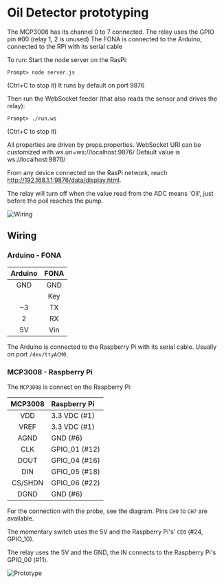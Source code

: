 # Oil Detector prototyping

The MCP3008 has its channel 0 to 7 connected.
The relay uses the GPIO pin #00 (relay 1, 2 is unused)
The FONA is connected to the Arduino, connected to the RPi with its serial cable

To run:
Start the node server on the RasPi:
```
Prompt> node server.js
```
(Ctrl+C to stop it)
It runs by default on port 9876

Then run the WebSocket feeder (that also reads the sensor and drives the relay):
```
Prompt> ./run.ws
```
(Ctrl+C to stop it)

All properties are driven by props.properties.
WebSocket URI can be customized with ws.uri=ws://localhost:9876/
Default value is ws://localhost:9876/

From any device connected on the RasPi network, reach
http://192.168.1.1:9876/data/display.html.

The relay will turn off when the value read from the ADC means 'Oil', just before the poil reaches the pump.

![Wiring](doc/bold.wiring.png "Wiring")

## Wiring
### Arduino - FONA
| Arduino | FONA |
|:-------:|:----:|
| GND | GND |
|     | Key |
| ~3  | TX |
| 2   | RX |
| 5V  | Vin |

The Arduino is connected to the Raspberry Pi with its serial cable. Usually on port `/dev/ttyACM0`.

### MCP3008 - Raspberry Pi
The `MCP3008` is connect on the Raspberry Pi:

| MCP3008 | Raspberry Pi |
|:-------:|:-------------|
| VDD     | 3.3 VDC (#1) |
| VREF    | 3.3 VDC (#1) |
| AGND    | GND (#6)     |
| CLK     | GPIO_01 (#12) |
| DOUT    | GPIO_04 (#16) |
| DIN     | GPIO_05 (#18) |
| CS/SHDN | GPIO_06 (#22) |
| DGND    | GND (#6) |

For the connection with the probe, see the diagram. Pins `CH0` to `CH7` are available.

The momentary switch uses the 5V and the Raspberry Pi's' `CE0` (#24, GPIO_10).

The relay uses the 5V and the GND, the IN connects to the Raspberry Pi's GPIO_00 (#11).

![Prototype](doc/prototype.png "Prototype")
